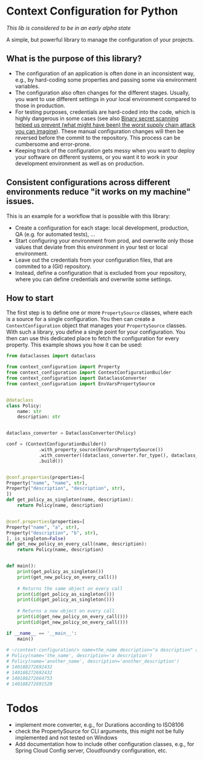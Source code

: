 # Context Configuration for Python

*This lib is considered to be in an early alpha state*

A simple, but powerful library to manage the configuration of your projects.

## What is the purpose of this library?

* The configuration of an application is often done in an inconsistent way, e.g., by hard-coding some properties
  and passing some via environment variables.
* The configuration also often changes for the different stages.
  Usually, you want to use different settings in your local environment compared to those in production.
* For testing purposes, credentials are hard-coded into the code, which is highly dangerous in some cases (see also [Binary secret scanning helped us prevent (what might have been) the worst supply chain attack you can imagine][Binary secret scanning helped us prevent (what might have been) the worst supply chain attack you can imagine]).
  These manual configuration changes will then be reversed before the commit to the repository.
  This process can be cumbersome and error-prone.
* Keeping track of the configuration gets messy when you want to deploy your software on different systems, or you 
  want it to work in your development environment as well as on production.

## Consistent configurations across different environments reduce "it works on my machine" issues.

This is an example for a workflow that is possible with this library: 
* Create a configuration for each stage: local development, production, QA (e.g. for automated tests), ...
* Start configuring your environment from prod, and overwrite only those values that deviate from this environment in 
  your test or local environment.
* Leave out the credentials from your configuration files, that are commited to a (Git) repository.
* Instead, define a configuration that is excluded from your repository, where you can define credentials and 
  overwrite some settings.

## How to start

The first step is to define one or more ```PropertySource``` classes, where each is a source for a single configuration.
You then can create a ```ContextConfiguration``` object that manages your ```PropertySource``` classes.
With such a library, you define a single point for your configuration.
You then can use this dedicated place to fetch the configuration for every property.
This example shows you how it can be used:

```python
from dataclasses import dataclass

from context_configuration import Property
from context_configuration import ContextConfigurationBuilder
from context_configuration import DataclassConverter
from context_configuration import EnvVarsPropertySource


@dataclass
class Policy:
    name: str
    description: str


dataclass_converter = DataclassConverter(Policy)

conf = (ContextConfigurationBuilder()
            .with_property_source(EnvVarsPropertySource())
            .with_converter((dataclass_converter.for_type(), dataclass_converter.convert))
            .build())


@conf.properties(properties=[
Property("name", "name", str),
Property("description", "description", str),
])
def get_policy_as_singleton(name, description):
    return Policy(name, description)


@conf.properties(properties=[
Property("name", "a", str),
Property("description", "b", str),
], is_singleton=False)
def get_new_policy_on_every_call(name, description):
    return Policy(name, description)


def main():
    print(get_policy_as_singleton())
    print(get_new_policy_on_every_call())
    
    # Returns the same object on every call
    print(id(get_policy_as_singleton()))
    print(id(get_policy_as_singleton()))
    
    # Returns a new object on every call
    print(id(get_new_policy_on_every_call()))
    print(id(get_new_policy_on_every_call()))

if __name__ == '__main__':
    main()
  
# ~/context-configuration/> name=the_name description="a description" a=another_name b=another_description .env/bin/python src/example.py
# Policy(name='the_name', description='a description')
# Policy(name='another_name', description='another_description')
# 140188272692432
# 140188272692432
# 140188272664753
# 140188272691520
```

# Todos

* implement more converter, e.g., for Durations according to ISO8106
* check the PropertySource for CLI arguments, this might not be fully implemented and not tested on Windows
* Add documentation how to include other configuration classes, e.g., for Spring Cloud Config server, Cloudfoundry configuration, etc.

[Binary secret scanning helped us prevent (what might have been) the worst supply chain attack you can imagine]: https://jfrog.com/blog/leaked-pypi-secret-token-revealed-in-binary-preventing-suppy-chain-attack/
  